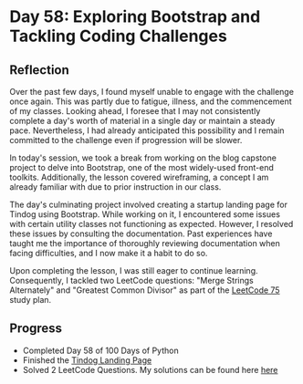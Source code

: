 # Day 58: Exploring Bootstrap and Tackling Coding Challenges

## Reflection

Over the past few days, I found myself unable to engage with the challenge once again. This was partly due to fatigue, illness, and the commencement of my classes. Looking ahead, I foresee that I may not consistently complete a day's worth of material in a single day or maintain a steady pace. Nevertheless, I had already anticipated this possibility and I remain committed to the challenge even if progression will be slower.

In today's session, we took a break from working on the blog capstone project to delve into Bootstrap, one of the most widely-used front-end toolkits. Additionally, the lesson covered wireframing, a concept I am already familiar with due to prior instruction in our class.

The day's culminating project involved creating a startup landing page for Tindog using Bootstrap. While working on it, I encountered some issues with certain utility classes not functioning as expected. However, I resolved these issues by consulting the documentation. Past experiences have taught me the importance of thoroughly reviewing documentation when facing difficulties, and I now make it a habit to do so.

Upon completing the lesson, I was still eager to continue learning. Consequently, I tackled two LeetCode questions: "Merge Strings Alternately" and "Greatest Common Divisor" as part of the [LeetCode 75](https://leetcode.com/studyplan/leetcode-75/) study plan.

## Progress

- Completed Day 58 of 100 Days of Python
- Finished the [Tindog Landing Page](https://github.com/johnivanpuayap/TindogLandingPage)
- Solved 2 LeetCode Questions. My solutions can be found here [here](https://github.com/johnivanpuayap/LeetCode75)
